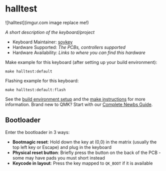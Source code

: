 # halltest

![halltest](imgur.com image replace me!)

*A short description of the keyboard/project*

* Keyboard Maintainer: [soykey](https://github.com/soykey)
* Hardware Supported: *The PCBs, controllers supported*
* Hardware Availability: *Links to where you can find this hardware*

Make example for this keyboard (after setting up your build environment):

    make halltest:default

Flashing example for this keyboard:

    make halltest:default:flash

See the [build environment setup](https://docs.qmk.fm/#/getting_started_build_tools) and the [make instructions](https://docs.qmk.fm/#/getting_started_make_guide) for more information. Brand new to QMK? Start with our [Complete Newbs Guide](https://docs.qmk.fm/#/newbs).

## Bootloader

Enter the bootloader in 3 ways:

* **Bootmagic reset**: Hold down the key at (0,0) in the matrix (usually the top left key or Escape) and plug in the keyboard
* **Physical reset button**: Briefly press the button on the back of the PCB - some may have pads you must short instead
* **Keycode in layout**: Press the key mapped to `QK_BOOT` if it is available

